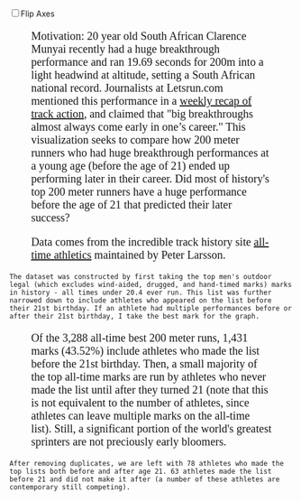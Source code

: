 <head>
  <meta charset="utf-8">
  <title>200 Meter Visualization</title>
  <script src="https://d3js.org/d3.v4.js"></script>
  <style>
  body {
    padding-top: 2vh;

  }
  svg {
    display:block;
    margin:auto;
  }
  p {
    font-family: serif;
    font-size: 20px;
    padding-left: 4vw;
    padding-right: 4vw;
  }
  div.tooltip {   
    position: absolute;         
    text-align: center;         
    width: 220px;                    
    height: 70px;                   
    padding: 2px;               
    font: 16px sans-serif;      
    background: white;    
    border: 30px;   
    stroke: black;     
    border-radius: 8px;         
    pointer-events: none;           
  }
  .x-axis-title {
    font-size: 20px;
    font-weight: bold;
  }
  .y-axis-title {
    font-size: 20px;
    font-weight: bold;

  }
  .axis {
    font: 20px sans-serif; 
  }

  label {
    font-weight: bold;
    font-size: 30px;
    float: left;
    margin-left: 3vw;
  }
  .chart-title{
    text-decoration: underline;
  }
</style>
</head>
<body>
  <label><input type="checkbox">Flip Axes</label>
  <script type="text/javascript">
    let path = "./clean200meterdata.csv";
    var margin = {top: 60, right: 130, bottom: 100, left: 90},
    width = 1000,
    height = 950;

    var canvas = d3.select("body")
    .append("svg")
    .attr("width", width)
    .attr("height", height);

    var tooltip = d3.select("body").append("div")   
    .attr("class", "tooltip")               
    .style("opacity", 0);
    canvas.append("text")
    .attr("class", "additional")
    .attr("x", width/2)
    .attr("y", height*.98)
    .text("")
    .attr("font-size", "18px")
    .attr("text-anchor", "middle")

    canvas.append("text")
    .attr("class", "chart-title")
    .attr("x", width/2)
    .attr("y", 25)
    .text("World's Best 200 Meter Runners Who Excelled Before Age 21")
    .attr("font-size", "35px")
    .attr("text-anchor", "middle");

    drawLegend();
    // Axis Titles. Code inspired by https://bl.ocks.org/d3noob/23e42c8f67210ac6c678db2cd07a747e
    canvas.append("text")             
    .attr("transform",
      "translate(" + (width/2) + " ," + 
      (height*.95) + ")")
    .attr("class", "x-axis-title")
    .style('text-anchor', 'middle')
    .text("Best Time Before Turning 21");
    canvas.append("text")
    .attr("transform", "rotate(-90)")
    .attr("y", width*.01)
    .attr("class", "y-axis-title")
    .attr("x",0 - (height / 2))
    .attr("dy", "1em")
    .style("text-anchor", "middle")
    .text("Post 21 Best");      

    d3.csv(path, function(data){
      data.forEach(function(d){
        d.Time = +d.Time;
        d.OldTime = +d.OldTime;
      });

      let fastestYoung = d3.min(data, function(d) { return d.Time});
      let slowestYoung = d3.max(data, function(d) { return d.Time});
      let fastestOld = d3.min(data, function(d) { return d.OldTime});
      let slowestOld = d3.max(data, function(d) { return d.OldTime});

      var x = d3.scaleLinear()
      .domain([fastestYoung,slowestYoung])
      .range([width-margin.right, margin.left]);
      var y = d3.scaleLinear()
      .domain([fastestOld, slowestOld])
      .range([margin.top, height-margin.bottom]);

      var xaxis = d3.axisBottom(x);
      canvas.append("g")
      .attr("transform", "translate("+ 0 +","+ (height-margin.bottom) +")")
      .attr("class", "axis")
      .call(xaxis);

      var yaxis = d3.axisLeft(y);
      canvas.append("g")
      .attr("transform", "translate("+ margin.left +","+ 0 +")")
      .attr("class", "axis")
      .call(yaxis);

      canvas.selectAll("circle")
      .data(data)
      .enter()
      .append("circle")
      .attr("class", "data")
      .attr("cx", function(d) {
        return (x(d.Time));
      })
      .attr("cy", function(d) {
        return (y(d.OldTime));
      })
      .attr("fill", function(d) {return (color(d))})
      .attr("r", 6)
      .on("mouseover", function (d) {drawToolTip(d)})
      .on("mouseout", function (d) {clearToolTip(d)});

      d3.selectAll("axis>.tick>text")
      .style("font-size","20px");

      d3.selectAll("input")
      .on("change", change);  

      var timeoutLength = setTimeout(function() {
        d3.select("input").property("checked", false).each(change);
      }, 500);

      function change() {
        clearTimeout(timeoutLength);

        canvas.selectAll("g.axis").remove();
        if (this.checked){
          // set up new scales (flipped)
          var newX = d3.scaleLinear()
          .domain([fastestOld, slowestOld])
          .range([width-margin.right, margin.left]);
          var newY = d3.scaleLinear()
          .domain([fastestYoung,slowestYoung])
          .range([margin.top, height-margin.bottom]);

          var newxaxis = d3.axisBottom(newX);
          canvas.append("g")
          .attr("transform", "translate("+ 0 +","+ (height-margin.bottom) +")")
          .attr("class", "axis")
          .call(newxaxis);
          var newyaxis = d3.axisLeft(newY);
          canvas.append("g")
          .attr("transform", "translate("+ margin.left +","+ 0 +")")
          .attr("class", "axis")
          .call(newyaxis);

          var transition = canvas.transition().duration(150),
          delay = function(d,i) { return i * 50; };

          transition.selectAll("circle.data")
          .delay(delay)
          .attr("cx", function(d) { return newX(d.OldTime); })
          .attr("cy", function(d) { return newY(d.Time); });

          canvas.select("text.x-axis-title")
          .text("Post 21 Best");
          canvas.select("text.y-axis-title")
          .text("Best Time Before Turning 21");

        }
        else {
          newX = x;
          newY = y;
          newxaxis = xaxis;
          newyaxis = yaxis;
          canvas.append("g")
          .attr("transform", "translate("+ 0 +","+ (height-margin.bottom) +")")
          .attr("class", "axis")
          .call(xaxis);

          canvas.append("g")
          .attr("transform", "translate("+ margin.left +","+ 0 +")")
          .attr("class", "axis")
          .call(yaxis);

          var transition = canvas.transition().duration(150),
          delay = function(d, i) { return i * 50; };

          transition.selectAll("circle.data")
          .delay(delay)
          .attr("cx", function(d) { return newX(d.Time); })
          .attr("cy", function(d) { return newY(d.OldTime); });

          canvas.select("text.x-axis-title")
          .text("Best Time Before Turning 21");
          canvas.select("text.y-axis-title")
          .text("Post 21 Best");
        }
      }

    })

function drawLegend() {
  canvas.append("text")
  .attr("class", "legend")
  .attr("x", width*.97)
  .attr("y", height*.7)
  .text("Legend")
  .attr("font-size", "18px")
  .attr("font-weight", "bold")
  .attr("text-anchor", "end");
  canvas.append("text")
  .attr("class", "legend")
  .attr("x", width*.97)
  .attr("y", height*.74)
  .text("Improved after 21")
  .attr("font-size", "18px")
  .attr("text-anchor", "end");
  canvas.append("text")
  .attr("class", "legend")
  .attr("x", width*.97)
  .attr("y", height*.76)
  .text("Peaked before 21")
  .attr("font-size", "18px")
  .attr("text-anchor", "end");
  canvas.append("text")
  .attr("class", "legend")
  .attr("x", width*.97)
  .attr("y", height*.78)
  .text("Only Appear Before 21")
  .attr("font-size", "18px")
  .attr("text-anchor", "end");
  canvas.append("text")
  .attr("class", "legend")
  .attr("x", width*.97)
  .attr("y", height*.80)
  .text("Usain Bolt")
  .attr("font-size", "18px")
  .attr("text-anchor", "end");
  canvas.append("text")
  .attr("class", "legend")
  .attr("x", width*.97)
  .attr("y", height*.82)
  .text("Clarence Munyai")
  .attr("font-size", "18px")
  .attr("text-anchor", "end");

  canvas.append("circle")
  .attr("class", "legend-dot")
  .attr("cx", width*.987)
  .attr("cy", height*.735)
  .attr("r", 6)
  .attr("fill", "blue");
    canvas.append("circle")
  .attr("class", "legend-dot")
  .attr("cx", width*.987)
  .attr("cy", height*.755)
  .attr("r", 6)
  .attr("fill", "black");
    canvas.append("circle")
  .attr("class", "legend-dot")
  .attr("cx", width*.987)
  .attr("cy", height*.775)
  .attr("r", 6)
  .attr("fill", "yellow");
    canvas.append("circle")
  .attr("class", "legend-dot")
  .attr("cx", width*.987)
  .attr("cy", height*.795)
  .attr("r", 6)
  .attr("fill", "green");
    canvas.append("circle")
  .attr("class", "legend-dot")
  .attr("cx", width*.987)
  .attr("cy", height*.815)
  .attr("r", 6)
  .attr("fill", "red");

  canvas.append("rect")
  .attr("width", width*.205)
  .attr("height", height*.145)
  .attr("x", width*.795)
  .attr("y",height*.681)
  .attr("fill", "none")
  .attr("stroke", "black")
  .attr("opacity", .8);
}

function color(d) {
  if (d.Athlete == " Clarence Munyai"){
    return "red";
  }
  else if (d.Athlete == " Usain Bolt") {
    return "green";
  }
  else if (d.OldName == "None") {
        // athlete only has performance before age 21
        return "yellow";
      }

      else if (d.OldTime < d.Time) {
        return "blue";
      }
      else {
        return "black";
      }
    }

    function drawToolTip(d) {
      var string = "";
      if (d.OldName == "None"){
        string = d.Athlete + " ran a " + d.Time + " on " + d.Date + ". To date, he never bettered this performance.";
      }
      else{
        string = d.Athlete + " ran a " + d.Time + " before turning 21. He later ran " + d.OldTime + ", number " + d.OldRank + " in history.";
      }

      tooltip.html(string)
      .style("left", (d3.event.pageX) + "px")     
      .style("top", (d3.event.pageY ) + "px")
      .style("opacity", .8)
      .style("border", "2px solid black");
      if (d.OldName != "None"){
        let addString = "Pre 21 Best: " + d.Time + ", " + d.Rank + " all time, in " + d.Location + " at " + d.AgeYears + " years of age. \n Later, at age " + d.OldAgeYears + ", ran " + d.OldTime + " in " + d.OldLocation + ".";
        canvas.select("text.additional")
        .text(addString);  
      }
      else {
        let addString = "Pre 21 Best: " + d.Time + ", " + d.Rank + " all time, in " + d.Location + " at " + d.AgeYears + " years of age.";
        canvas.select("text.additional")
        .text(addString);        
      }
    }
    function clearToolTip(d) {
      tooltip.style("opacity", 0);    
      canvas.select("text.additional")
      .text("");
    }

  </script>
  <p>
    Motivation: 20 year old South African Clarence Munyai recently had a huge breakthrough performance and ran 19.69 seconds for 200m into a light headwind at altitude, setting a South African national record. Journalists at Letsrun.com mentioned this performance in a <a href="http://www.letsrun.com/news/2018/03/wayde-van-clarence-munyai-runs-19-69-scott-fauble-interviews-americans-dominate-nyc-half-last-hurrah-caster-semenya/">weekly recap of track action</a>, and claimed that "big breakthroughs almost always come early in one’s career." This visualization seeks to compare how 200 meter runners who had huge breakthrough performances at a young age (before the age of 21) ended up performing later in their career. Did most of history's top 200 meter runners have a huge performance before the age of 21 that predicted their later success?
  </p>
  <p>
    Data comes from the incredible track history site <a href="http://www.alltime-athletics.com/index.html">all-time athletics</a> maintained by Peter Larsson.

    The dataset was constructed by first taking the top men's outdoor legal (which excludes wind-aided, drugged, and hand-timed marks) marks in history - all times under 20.4 ever run. This list was further narrowed down to include athletes who appeared on the list before their 21st birthday. If an athlete had multiple performances before or after their 21st birthday, I take the best mark for the graph.
  </p>
  <p>
    Of the 3,288 all-time best 200 meter runs, 1,431 marks (43.52%) include athletes who made the list before the 21st birthday. Then, a small majority of the top all-time marks are run by athletes who never made the list until after they turned 21 (note that this is not equivalent to the number of athletes, since athletes can leave multiple marks on the all-time list). Still, a significant portion of the world's greatest sprinters are not preciously early bloomers.

    After removing duplicates, we are left with 78 athletes who made the top lists both before and after age 21. 63 athletes made the list before 21 and did not make it after (a number of these athletes are contemporary still competing).
  </p>

</body>
</html>
